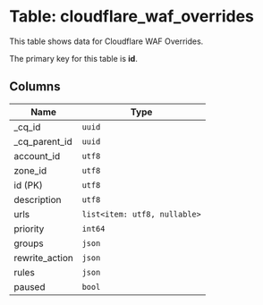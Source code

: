 # Table: cloudflare_waf_overrides

This table shows data for Cloudflare WAF Overrides.

The primary key for this table is **id**.

## Columns

| Name          | Type          |
| ------------- | ------------- |
|_cq_id|`uuid`|
|_cq_parent_id|`uuid`|
|account_id|`utf8`|
|zone_id|`utf8`|
|id (PK)|`utf8`|
|description|`utf8`|
|urls|`list<item: utf8, nullable>`|
|priority|`int64`|
|groups|`json`|
|rewrite_action|`json`|
|rules|`json`|
|paused|`bool`|